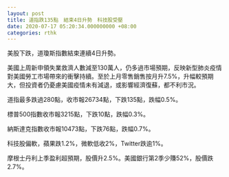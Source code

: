 ```yaml
---
layout: post
title: 道指跌135點　結束4日升勢　科技股受壓
date: 2020-07-17 05:20:34.000000000 +08:00
categories: rthk
---
```


美股下跌，道瓊斯指數結束連續4日升勢。

美國上周新申領失業救濟人數減至130萬人，仍多過市場預期，反映新型肺炎疫情對美國勞工市場帶來的衝擊持續。至於上月零售銷售按月升7.5%，升幅較預期大，但投資者仍憂慮美國疫情未有減退，或影響經濟復蘇，都不利市況。

道指最多跌過280點，收市報26734點，下跌135點，跌幅0.5%。

標普500指數收市報3215點，下跌10點，跌幅0.3%。

納斯達克指數收市報10473點，下跌76點，跌幅0.7%。

科技股偏軟，蘋果跌1.2%，微軟低收2%，Twitter跌逾1%。

摩根士丹利上季盈利超預期，股價升2.5%。美國銀行第2季少賺52%，股價跌2.7%。
